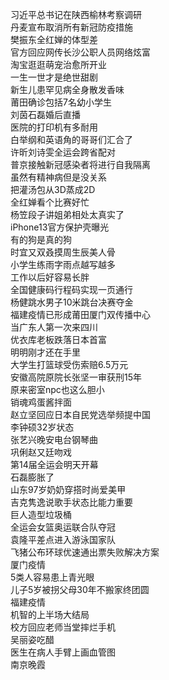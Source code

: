 习近平总书记在陕西榆林考察调研  
丹麦宣布取消所有新冠防疫措施  
樊振东全红婵的体型差  
官方回应网传长沙公职人员网络炫富  
淘宝逛逛萌宠治愈所开业  
一生一世才是绝世甜剧  
新生儿患罕见病全身散发香味  
莆田确诊包括7名幼小学生  
刘茵石磊婚后直播  
医院的打印机有多耐用  
白举纲和英语角的哥哥们汇合了  
许昕刘诗雯全运会跨省配对  
普京接触新冠感染者将进行自我隔离  
虽然有精神病但是没关系  
把灌汤包从3D蒸成2D  
全红婵看个比赛好忙  
杨笠段子讲姐弟相处太真实了  
iPhone13官方保护壳曝光  
有的狗是真的狗  
时宜又双叒摸周生辰美人骨  
小学生练雨字雨点越写越多  
工作以后好容易长胖  
全国健康码行程码实现一页通行  
杨健跳水男子10米跳台决赛夺金  
福建疫情已形成莆田厦门双传播中心  
当广东人第一次来四川  
优衣库老板跌落日本首富  
明明刚才还在手里  
大学生打篮球受伤索赔6.5万元  
安徽高院原院长张坚一审获刑15年  
原来密室npc也这么胆小  
销魂鸡蛋酱拌面  
赵立坚回应日本自民党选举频提中国  
李钟硕32岁状态  
张艺兴晚安电台钢琴曲  
巩俐赵又廷吻戏  
第14届全运会明天开幕  
石磊膨胀了  
山东97岁奶奶穿搭时尚爱美甲  
吉克隽逸说歌手状态比能力重要  
巨人造型垃圾桶  
全运会女篮奥运联合队夺冠  
袁隆平差点进入游泳国家队  
飞猪公布环球优速通出票失败解决方案  
厦门疫情  
5类人容易患上青光眼  
儿子5岁被拐父母30年不搬家终团圆  
福建疫情  
机智的上半场大结局  
校方回应老师当堂摔烂手机  
吴丽姿吃醋  
医生在病人手臂上画血管图  
南京晚霞  
